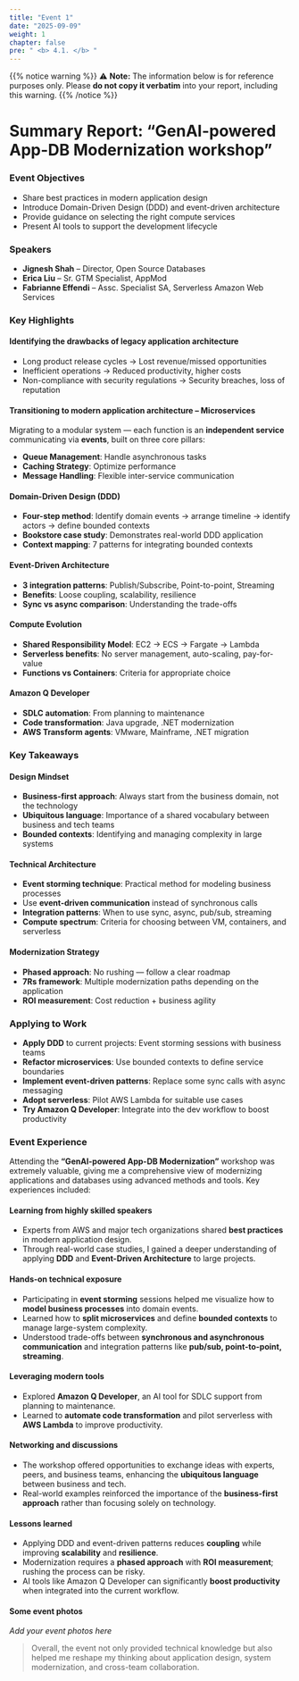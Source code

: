 ```yaml
---
title: "Event 1"
date: "2025-09-09"
weight: 1
chapter: false
pre: " <b> 4.1. </b> "
---
```


{{% notice warning %}}
⚠️ **Note:** The information below is for reference purposes only. Please **do not copy it verbatim** into your report, including this warning.
{{% /notice %}}

# Summary Report: “GenAI-powered App-DB Modernization workshop”

### Event Objectives

- Share best practices in modern application design
- Introduce Domain-Driven Design (DDD) and event-driven architecture
- Provide guidance on selecting the right compute services
- Present AI tools to support the development lifecycle

### Speakers

- **Jignesh Shah** – Director, Open Source Databases
- **Erica Liu** – Sr. GTM Specialist, AppMod
- **Fabrianne Effendi** – Assc. Specialist SA, Serverless Amazon Web Services

### Key Highlights

#### Identifying the drawbacks of legacy application architecture

- Long product release cycles → Lost revenue/missed opportunities
- Inefficient operations → Reduced productivity, higher costs
- Non-compliance with security regulations → Security breaches, loss of reputation

#### Transitioning to modern application architecture – Microservices

Migrating to a modular system — each function is an **independent service** communicating via **events**, built on three core pillars:

- **Queue Management**: Handle asynchronous tasks
- **Caching Strategy**: Optimize performance
- **Message Handling**: Flexible inter-service communication

#### Domain-Driven Design (DDD)

- **Four-step method**: Identify domain events → arrange timeline → identify actors → define bounded contexts
- **Bookstore case study**: Demonstrates real-world DDD application
- **Context mapping**: 7 patterns for integrating bounded contexts

#### Event-Driven Architecture

- **3 integration patterns**: Publish/Subscribe, Point-to-point, Streaming
- **Benefits**: Loose coupling, scalability, resilience
- **Sync vs async comparison**: Understanding the trade-offs

#### Compute Evolution

- **Shared Responsibility Model**: EC2 → ECS → Fargate → Lambda
- **Serverless benefits**: No server management, auto-scaling, pay-for-value
- **Functions vs Containers**: Criteria for appropriate choice

#### Amazon Q Developer

- **SDLC automation**: From planning to maintenance
- **Code transformation**: Java upgrade, .NET modernization
- **AWS Transform agents**: VMware, Mainframe, .NET migration

### Key Takeaways

#### Design Mindset

- **Business-first approach**: Always start from the business domain, not the technology
- **Ubiquitous language**: Importance of a shared vocabulary between business and tech teams
- **Bounded contexts**: Identifying and managing complexity in large systems

#### Technical Architecture

- **Event storming technique**: Practical method for modeling business processes
- Use **event-driven communication** instead of synchronous calls
- **Integration patterns**: When to use sync, async, pub/sub, streaming
- **Compute spectrum**: Criteria for choosing between VM, containers, and serverless

#### Modernization Strategy

- **Phased approach**: No rushing — follow a clear roadmap
- **7Rs framework**: Multiple modernization paths depending on the application
- **ROI measurement**: Cost reduction + business agility

### Applying to Work

- **Apply DDD** to current projects: Event storming sessions with business teams
- **Refactor microservices**: Use bounded contexts to define service boundaries
- **Implement event-driven patterns**: Replace some sync calls with async messaging
- **Adopt serverless**: Pilot AWS Lambda for suitable use cases
- **Try Amazon Q Developer**: Integrate into the dev workflow to boost productivity

### Event Experience

Attending the **“GenAI-powered App-DB Modernization”** workshop was extremely valuable, giving me a comprehensive view of modernizing applications and databases using advanced methods and tools. Key experiences included:

#### Learning from highly skilled speakers

- Experts from AWS and major tech organizations shared **best practices** in modern application design.
- Through real-world case studies, I gained a deeper understanding of applying **DDD** and **Event-Driven Architecture** to large projects.

#### Hands-on technical exposure

- Participating in **event storming** sessions helped me visualize how to **model business processes** into domain events.
- Learned how to **split microservices** and define **bounded contexts** to manage large-system complexity.
- Understood trade-offs between **synchronous and asynchronous communication** and integration patterns like **pub/sub, point-to-point, streaming**.

#### Leveraging modern tools

- Explored **Amazon Q Developer**, an AI tool for SDLC support from planning to maintenance.
- Learned to **automate code transformation** and pilot serverless with **AWS Lambda** to improve productivity.

#### Networking and discussions

- The workshop offered opportunities to exchange ideas with experts, peers, and business teams, enhancing the **ubiquitous language** between business and tech.
- Real-world examples reinforced the importance of the **business-first approach** rather than focusing solely on technology.

#### Lessons learned

- Applying DDD and event-driven patterns reduces **coupling** while improving **scalability** and **resilience**.
- Modernization requires a **phased approach** with **ROI measurement**; rushing the process can be risky.
- AI tools like Amazon Q Developer can significantly **boost productivity** when integrated into the current workflow.

#### Some event photos

_Add your event photos here_

> Overall, the event not only provided technical knowledge but also helped me reshape my thinking about application design, system modernization, and cross-team collaboration.
